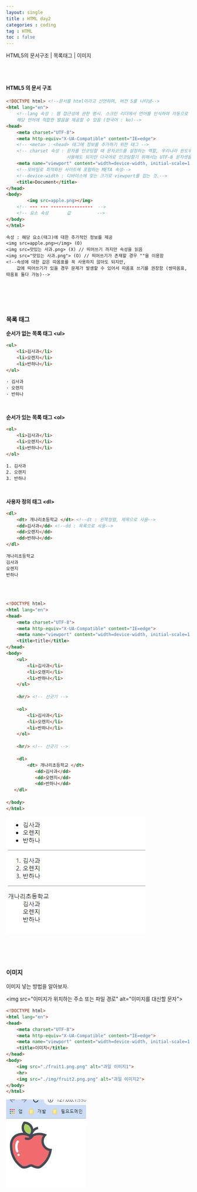 ```yaml
---
layout: single
title : HTML day2
categories : coding
tag : HTML
toc : false
---
```


HTML5의 문서구조 | 목록태그 | 이미지 

<br>

<br>

#### HTML5 의 문서 구조

```html
<!DOCTYPE html> <!--문서를 html이라고 선언하며, 버전 5를 나타냄-->
<html lang="en"> 
    <!--lang 속성 : 웹 접근성에 관한 명시. 스크린 리더에서 언어를 인식하여 자동으로 음성을 변환하거나,
	해당 언어에 적합한 발음을 제공할 수 있음 (한국어 : ko)-->
<head>
    <meta charset="UTF-8">
    <meta http-equiv="X-UA-Compatible" content="IE=edge">
    <!-- <meta> : <head> 태그에 정보를 추가하기 위한 태그 -->
    <!-- charset 속성 : 문자를 인코딩할 때 문자코드를 설정하는 역할, 우리나라 윈도우 기본 문자셋인 EUC-KR을 
				       사용해도 되지만 다국어로 인코딩할기 위해서는 UTF-8 문자셋을 사용하기 권장 -->
    <meta name="viewport" content="width=device-width, initial-scale=1.0">
    <!--모바일로 최적화된 사이트에 포함하는 META 속성-->
	<!--device-width : 디바이스에 맞는 크기로 viewport를 잡는 것.-->
    <title>Document</title>
</head>
<body>
        <img src=apple.png></img>
    <!-- --- --- ----------------  -->
    <!-- 요소 속성       값          -->
</body>
</html>
```

	속성 : 해당 요소(태그)에 대한 추가적인 정보를 제공
	<img src=apple.png></img> (O)
	<img src=맛있는 사과.png> (X) // 띄어쓰기 까지만 속성을 읽음
	<img src="맛있는 사과.png"> (O) // 띄어쓰기가 존재할 경우 ""을 이용함
	<!--속성에 대한 값은 따옴표를 꼭 사용하지 않아도 되지만, 
	    값에 띄어쓰기가 있을 경우 문제가 발생할 수 있어서 따옴표 쓰기를 권장함 (쌍따옴표, 따옴표 둘다 가능)-->

<br><br>

<br>

### 목록 태그

**순서가 없는 목록 태그 \<ul>**

```html
<ul>
    <li>김사과</li>
    <li>오렌지</li>
    <li>반하나</li>
</ul>
```

```
· 김사과
· 오렌지
· 반하나
```

<br>

**순서가 있는 목록 태그 \<ol>**

```html
<ol>
    <li>김사과</li>
    <li>오렌지</li>
    <li>반하나</li>
</ol>
```

```
1. 김사과
2. 오렌지
3. 반하나
```

<br>

**사용자 정의 태그 \<dl>**

```html
<dl>
    <dt> 개나리초등학교 </dt> <!--dt : 왼쪽정렬, 제목으로 사용-->
    <dd>김사과</dd> <!--dd : 목록으로 사용-->
    <dd>오렌지</dd>
    <dd>반하나</dd>
</dl>
```

```
개나리초등학교
김사과
오렌지
반하나
```
<br>
<br>

```html
<!DOCTYPE html>
<html lang="en">
<head>
    <meta charset="UTF-8">
    <meta http-equiv="X-UA-Compatible" content="IE=edge">
    <meta name="viewport" content="width=device-width, initial-scale=1.0">
    <title>title</title>
</head>
<body>
    <ul>
        <li>김사과</li>
        <li>오렌지</li>
        <li>반하나</li>
    </ul>

    <hr/> <!-- 선긋기 -->

    <ol>
        <li>김사과</li>
        <li>오렌지</li>
        <li>반하나</li>
    </ol>

    <hr/> <!-- 선긋기 -->

    <dl>
        <dt> 개나리초등학교 </dt>
           <dd>김사과</dd>
           <dd>오렌지</dd>
           <dd>반하나</dd>
   </dl>

</body>
</html>
```

![html2_1](https://github.com/YUNCHANYEONG/YUNCHANYEONG.github.io/blob/master/assets/images/coding_img/html2_1.JPG?raw=true)

<br>

<br>

<br>

### 이미지

이미지 넣는 방법을 알아보자. 

\<img src="이미지가 위치하는 주소 또는 파일 경로" alt="이미지를 대신할 문자">

```html
<!DOCTYPE html>
<html lang="en">
<head>
    <meta charset="UTF-8">
    <meta http-equiv="X-UA-Compatible" content="IE=edge">
    <meta name="viewport" content="width=device-width, initial-scale=1.0">
    <title>이미지</title>
</head>
<body>
    <img src="./fruit1.png.png" alt="과일 이미지1">
    <hr>
    <img src="./img/fruit2.png.png" alt="과일 이미지2">
</body>
</html>
```

![html2_2](https://github.com/YUNCHANYEONG/YUNCHANYEONG.github.io/blob/master/assets/images/coding_img/html2_2.JPG?raw=true)

